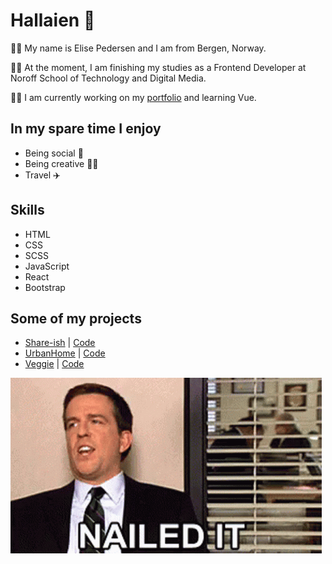 # Hallaien 👋

:raising_hand_woman: My name is Elise Pedersen and I am from Bergen, Norway. 

:woman_student: At the moment, I am finishing my studies as a Frontend Developer at Noroff School of Technology and Digital Media. 

:woman_technologist: I am currently working on my [portfolio](http://elisepedersen.no/) and learning Vue.

## In my spare time I enjoy
- Being social :two_women_holding_hands: 
- Being creative :woman_artist:
- Travel :airplane:

## Skills
- HTML
- CSS
- SCSS
- JavaScript
- React
- Bootstrap

## Some of my projects
- [Share-ish](https://dainty-macaron-fd5cf3.netlify.app) | [Code](https://github.com/Noroff-FEU-Assignments/project-exam-2-ElisePedersen)
- [UrbanHome](https://friendly-speculoos-7f83bb.netlify.app) | [Code](https://github.com/ElisePedersen/urbanhome)
- [Veggie](https://zen-feynman-2a7cd4.netlify.app/) | [Code](https://github.com/ElisePedersen/Veggie)



![Nailed it](https://github.com/ElisePedersen/ElisePedersen/blob/main/andy.gif)

<!--
![I´ve been expecting you](https://github.com/ElisePedersen/ElisePedersen/blob/main/GIF.gif)


-->

